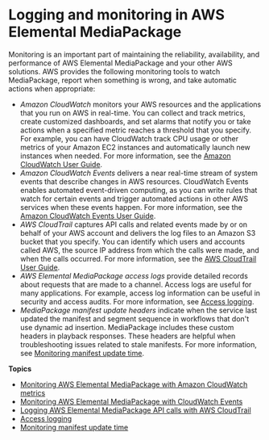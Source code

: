 # Logging and monitoring in AWS Elemental MediaPackage<a name="monitoring"></a>

Monitoring is an important part of maintaining the reliability, availability, and performance of AWS Elemental MediaPackage and your other AWS solutions\. AWS provides the following monitoring tools to watch MediaPackage, report when something is wrong, and take automatic actions when appropriate:
+ *Amazon CloudWatch* monitors your AWS resources and the applications that you run on AWS in real\-time\. You can collect and track metrics, create customized dashboards, and set alarms that notify you or take actions when a specified metric reaches a threshold that you specify\. For example, you can have CloudWatch track CPU usage or other metrics of your Amazon EC2 instances and automatically launch new instances when needed\. For more information, see the [Amazon CloudWatch User Guide](https://docs.aws.amazon.com/AmazonCloudWatch/latest/monitoring/)\.
+ *Amazon CloudWatch Events* delivers a near real\-time stream of system events that describe changes in AWS resources\. CloudWatch Events enables automated event\-driven computing, as you can write rules that watch for certain events and trigger automated actions in other AWS services when these events happen\. For more information, see the [Amazon CloudWatch Events User Guide](https://docs.aws.amazon.com/AmazonCloudWatch/latest/events/)\.
+ *AWS CloudTrail* captures API calls and related events made by or on behalf of your AWS account and delivers the log files to an Amazon S3 bucket that you specify\. You can identify which users and accounts called AWS, the source IP address from which the calls were made, and when the calls occurred\. For more information, see the [AWS CloudTrail User Guide](https://docs.aws.amazon.com/awscloudtrail/latest/userguide/)\.
+ *AWS Elemental MediaPackage access logs* provide detailed records about requests that are made to a channel\. Access logs are useful for many applications\. For example, access log information can be useful in security and access audits\. For more information, see [Access logging](access-logging.md)\.
+ *MediaPackage manifest update headers* indicate when the service last updated the manifest and segment sequence in workflows that don't use dynamic ad insertion\. MediaPackage includes these custom headers in playback responses\. These headers are helpful when troubleshooting issues related to stale manifests\. For more information, see [Monitoring manifest update time](monitoring-manifest-last-updated.md)\.

**Topics**
+ [Monitoring AWS Elemental MediaPackage with Amazon CloudWatch metrics](monitoring-cloudwatch.md)
+ [Monitoring AWS Elemental MediaPackage with CloudWatch Events](monitoring-cloudwatch-events.md)
+ [Logging AWS Elemental MediaPackage API calls with AWS CloudTrail](logging-using-cloudtrail.md)
+ [Access logging](access-logging.md)
+ [Monitoring manifest update time](monitoring-manifest-last-updated.md)